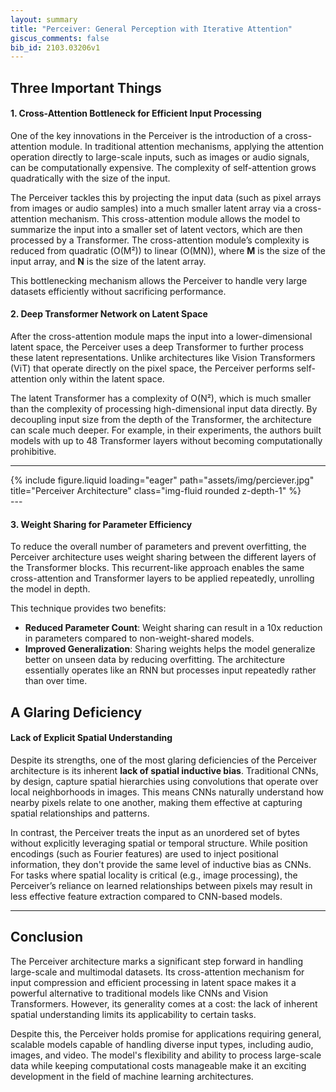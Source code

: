 ```yaml
---
layout: summary
title: "Perceiver: General Perception with Iterative Attention"
giscus_comments: false
bib_id: 2103.03206v1
---
```


## Three Important Things

#### 1. Cross-Attention Bottleneck for Efficient Input Processing

One of the key innovations in the Perceiver is the introduction of a cross-attention module. In traditional attention mechanisms, applying the attention operation directly to large-scale inputs, such as images or audio signals, can be computationally expensive. The complexity of self-attention grows quadratically with the size of the input.

The Perceiver tackles this by projecting the input data (such as pixel arrays from images or audio samples) into a much smaller latent array via a cross-attention mechanism. This cross-attention module allows the model to summarize the input into a smaller set of latent vectors, which are then processed by a Transformer. The cross-attention module’s complexity is reduced from quadratic (O(M²)) to linear (O(MN)), where **M** is the size of the input array, and **N** is the size of the latent array.

This bottlenecking mechanism allows the Perceiver to handle very large datasets efficiently without sacrificing performance.

#### 2. Deep Transformer Network on Latent Space

After the cross-attention module maps the input into a lower-dimensional latent space, the Perceiver uses a deep Transformer to further process these latent representations. Unlike architectures like Vision Transformers (ViT) that operate directly on the pixel space, the Perceiver performs self-attention only within the latent space. 

The latent Transformer has a complexity of O(N²), which is much smaller than the complexity of processing high-dimensional input data directly. By decoupling input size from the depth of the Transformer, the architecture can scale much deeper. For example, in their experiments, the authors built models with up to 48 Transformer layers without becoming computationally prohibitive.

---
<div class="row">
    <div class="col-sm mt-3 mt-md-0">
        {% include figure.liquid loading="eager" path="assets/img/perciever.jpg" title="Perceiver Architecture" class="img-fluid rounded z-depth-1" %}
    </div>
</div>
---

#### 3. Weight Sharing for Parameter Efficiency

To reduce the overall number of parameters and prevent overfitting, the Perceiver architecture uses weight sharing between the different layers of the Transformer blocks. This recurrent-like approach enables the same cross-attention and Transformer layers to be applied repeatedly, unrolling the model in depth.

This technique provides two benefits:
- **Reduced Parameter Count**: Weight sharing can result in a 10x reduction in parameters compared to non-weight-shared models.
- **Improved Generalization**: Sharing weights helps the model generalize better on unseen data by reducing overfitting. The architecture essentially operates like an RNN but processes input repeatedly rather than over time.

## A Glaring Deficiency

#### Lack of Explicit Spatial Understanding

Despite its strengths, one of the most glaring deficiencies of the Perceiver architecture is its inherent **lack of spatial inductive bias**. Traditional CNNs, by design, capture spatial hierarchies using convolutions that operate over local neighborhoods in images. This means CNNs naturally understand how nearby pixels relate to one another, making them effective at capturing spatial relationships and patterns.

In contrast, the Perceiver treats the input as an unordered set of bytes without explicitly leveraging spatial or temporal structure. While position encodings (such as Fourier features) are used to inject positional information, they don't provide the same level of inductive bias as CNNs. For tasks where spatial locality is critical (e.g., image processing), the Perceiver’s reliance on learned relationships between pixels may result in less effective feature extraction compared to CNN-based models.

---

## Conclusion

The Perceiver architecture marks a significant step forward in handling large-scale and multimodal datasets. Its cross-attention mechanism for input compression and efficient processing in latent space makes it a powerful alternative to traditional models like CNNs and Vision Transformers. However, its generality comes at a cost: the lack of inherent spatial understanding limits its applicability to certain tasks.

Despite this, the Perceiver holds promise for applications requiring general, scalable models capable of handling diverse input types, including audio, images, and video. The model's flexibility and ability to process large-scale data while keeping computational costs manageable make it an exciting development in the field of machine learning architectures.

